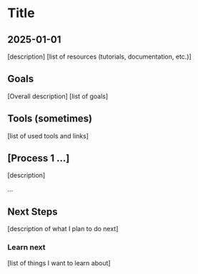 # Title
## 2025-01-01

[description]
[list of resources (tutorials, documentation, etc.)]

## Goals

[Overall description]
[list of goals]

## Tools (sometimes)

[list of used tools and links]

## [Process 1 ...]

[description]

...

## Next Steps

[description of what I plan to do next]

### Learn next

[list of things I want to learn about]